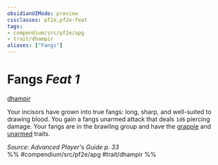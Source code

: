 ```yaml
---
obsidianUIMode: preview
cssclasses: pf2e,pf2e-feat
tags:
- compendium/src/pf2e/apg
- trait/dhampir
aliases: ["Fangs"]
---
```

# Fangs  *Feat 1*  
[dhampir](rules/traits/dhampir-b1.md "Dhampir Ancestry & Heritage Trait")  


Your incisors have grown into true fangs: long, sharp, and well-suited to drawing blood. You gain a fangs unarmed attack that deals `1d6` piercing damage. Your fangs are in the brawling group and have the [grapple](rules/traits/grapple.md "Grapple Weapon Trait") and [unarmed](rules/traits/unarmed.md "Unarmed Weapon Trait") traits.

*Source: Advanced Player's Guide p. 33*  
%% #compendium/src/pf2e/apg #trait/dhampir %%